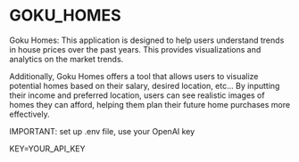 # GOKU_HOMES

Goku Homes: This application is designed to help users understand trends in house prices over the past years. This provides visualizations and analytics on the market trends.

Additionally, Goku Homes offers a tool that allows users to visualize potential homes based on their salary, desired location, etc... By inputting their income and preferred location, users can see realistic images of homes they can afford, helping them plan their future home purchases more effectively.

IMPORTANT: set up .env file, use your OpenAI key

KEY=YOUR_API_KEY
